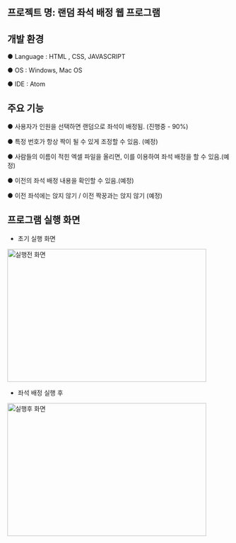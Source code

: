 ## **프로젝트 명**: 랜덤 좌석 배정 웹 프로그램     

 

## **개발 환경**     

 ● Language : HTML , CSS, JAVASCRIPT

 ● OS : Windows, Mac OS

 ● IDE : Atom     

 

## **주요 기능**     


 ● 사용자가 인원을 선택하면 랜덤으로 좌석이 배정됨. (진행중 - 90%)

 ● 특정 번호가 항상 짝이 될 수 있게 조정할 수 있음. (예정)

 ● 사람들의 이름이 적힌 엑셀 파일을 올리면, 이를 이용하여 좌석 배정을 할 수 있음.(예정) 

 ● 이전의 좌석 배정 내용을 확인할 수 있음.(예정) 

 ● 이전 좌석에는 앉지 않기 / 이전 짝꿍과는 앉지 않기 (예정)     

 

## **프로그램 실행 화면**        

- 초기 실행 화면      
    
<img src="https://user-images.githubusercontent.com/73516688/105662243-93e15400-5f12-11eb-82cd-272c595cb82a.png" width="450px" height="300px" alt="실행전 화면"></img><br/>


- 좌석 배정 실행 후 


<img src="https://user-images.githubusercontent.com/73516688/105662248-95ab1780-5f12-11eb-9055-a34ca1d81726.png" width="450px" height="300px" alt="실행후 화면"></img><br/>



